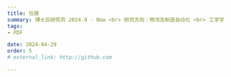 ```yaml
---
title: 任晟  
summary: 博士后研究员 2024.9 - Now <br> 研究方向：物流及制造自动化 <br> 工学学士 (西北工业大学) <br> 工学博士 (上海交通大学)
tags:
- PDF

date: 2024-04-29
order: 5
# external_link: http://github.com

---
```


